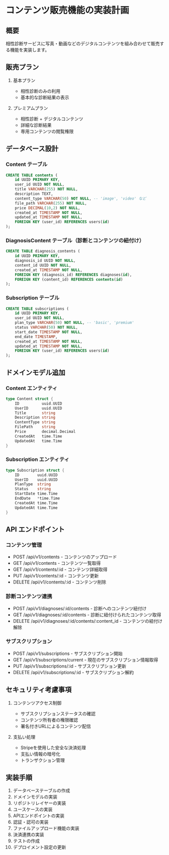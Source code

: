 # コンテンツ販売機能の実装計画

## 概要
相性診断サービスに写真・動画などのデジタルコンテンツを組み合わせて販売する機能を実装します。

## 販売プラン
1. 基本プラン
   - 相性診断のみの利用
   - 基本的な診断結果の表示

2. プレミアムプラン
   - 相性診断 + デジタルコンテンツ
   - 詳細な診断結果
   - 専用コンテンツの閲覧権限

## データベース設計

### Content テーブル
```sql
CREATE TABLE contents (
    id UUID PRIMARY KEY,
    user_id UUID NOT NULL,
    title VARCHAR(255) NOT NULL,
    description TEXT,
    content_type VARCHAR(50) NOT NULL, -- 'image', 'video' など
    file_path VARCHAR(255) NOT NULL,
    price DECIMAL(10,2) NOT NULL,
    created_at TIMESTAMP NOT NULL,
    updated_at TIMESTAMP NOT NULL,
    FOREIGN KEY (user_id) REFERENCES users(id)
);
```

### DiagnosisContent テーブル（診断とコンテンツの紐付け）
```sql
CREATE TABLE diagnosis_contents (
    id UUID PRIMARY KEY,
    diagnosis_id UUID NOT NULL,
    content_id UUID NOT NULL,
    created_at TIMESTAMP NOT NULL,
    FOREIGN KEY (diagnosis_id) REFERENCES diagnoses(id),
    FOREIGN KEY (content_id) REFERENCES contents(id)
);
```

### Subscription テーブル
```sql
CREATE TABLE subscriptions (
    id UUID PRIMARY KEY,
    user_id UUID NOT NULL,
    plan_type VARCHAR(50) NOT NULL, -- 'basic', 'premium'
    status VARCHAR(50) NOT NULL,
    start_date TIMESTAMP NOT NULL,
    end_date TIMESTAMP,
    created_at TIMESTAMP NOT NULL,
    updated_at TIMESTAMP NOT NULL,
    FOREIGN KEY (user_id) REFERENCES users(id)
);
```

## ドメインモデル追加

### Content エンティティ
```go
type Content struct {
    ID          uuid.UUID
    UserID      uuid.UUID
    Title       string
    Description string
    ContentType string
    FilePath    string
    Price       decimal.Decimal
    CreatedAt   time.Time
    UpdatedAt   time.Time
}
```

### Subscription エンティティ
```go
type Subscription struct {
    ID        uuid.UUID
    UserID    uuid.UUID
    PlanType  string
    Status    string
    StartDate time.Time
    EndDate   *time.Time
    CreatedAt time.Time
    UpdatedAt time.Time
}
```

## API エンドポイント

### コンテンツ管理
- POST /api/v1/contents - コンテンツのアップロード
- GET /api/v1/contents - コンテンツ一覧取得
- GET /api/v1/contents/:id - コンテンツ詳細取得
- PUT /api/v1/contents/:id - コンテンツ更新
- DELETE /api/v1/contents/:id - コンテンツ削除

### 診断コンテンツ連携
- POST /api/v1/diagnoses/:id/contents - 診断へのコンテンツ紐付け
- GET /api/v1/diagnoses/:id/contents - 診断に紐付けられたコンテンツ取得
- DELETE /api/v1/diagnoses/:id/contents/:content_id - コンテンツの紐付け解除

### サブスクリプション
- POST /api/v1/subscriptions - サブスクリプション開始
- GET /api/v1/subscriptions/current - 現在のサブスクリプション情報取得
- PUT /api/v1/subscriptions/:id - サブスクリプション更新
- DELETE /api/v1/subscriptions/:id - サブスクリプション解約

## セキュリティ考慮事項
1. コンテンツアクセス制御
   - サブスクリプションステータスの確認
   - コンテンツ所有者の権限確認
   - 署名付きURLによるコンテンツ配信

2. 支払い処理
   - Stripeを使用した安全な決済処理
   - 支払い情報の暗号化
   - トランザクション管理

## 実装手順
1. データベーステーブルの作成
2. ドメインモデルの実装
3. リポジトリレイヤーの実装
4. ユースケースの実装
5. APIエンドポイントの実装
6. 認証・認可の実装
7. ファイルアップロード機能の実装
8. 決済連携の実装
9. テストの作成
10. デプロイメント設定の更新
